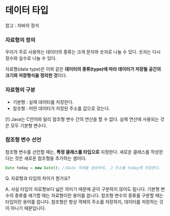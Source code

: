 # 데이터 타입

참고 : 자바의 정석

### 자료형의 정의

우리가 주로 사용하는 데이터의 종류는 크게 문자와 숫자로 나눌 수 있다.
숫자는 다시 정수와 실수로 나눌 수 있다.

자료형(data type)은 이와 같은
**데이터의 종류(type)에 따라 데이터가 저장될 공간의 크기와 저장형식을 정의한 것**이다.

### 자료형의 구분

- 기본형 : 실제 데이터를 저장한다.
- 참조형 : 어떤 데이터가 저장된 주소를 값으로 갖는다.

[!] Java는 C언어와 달리 참조형 변수 간의 연산을 할 수 없다. 
실제 연산에 사용되는 것은 모두 기본형 변수다.

### 참조형 변수 선언

참조형 변수를 선언할 때는, **특정 클래스를 타입으로** 지정한다.
새로운 클래스를 작성한다는 것은 새로운 참조형을 추가하는 셈이다.

```jsx
Date today = new Date(); //Date 객체를 생성하여, 그 주소를 today에 저장한다.
```

Q. 자료형과 타입의 차이가 뭔가요?

A. 사실 타입이 자료형보다 넓은 의미기 때문에 굳이 구분하지 않아도 됩니다.
기본형 변수의 종류를 얘기할 때는 자료형이란 용어를 씁니다.
참조형 변수의 종류를 구분할 때는 타입이란 용어를 씁니다.
참조형은 항상 객체의 주소를 저장하지, 데이터를 저장하는 것이 아니기 때문입니다.
